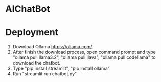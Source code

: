 # AIChatBot
 
# Deployment
1. Download Ollama https://ollama.com/
2. After finish the download process, open command prompt and type "ollama pull llama3.2", "ollama pull llava", "ollama pull codellama" to download the chatbot.
3. Type "pip install streamlit", "pip install ollama"
4. Run "streamlit run chatbot.py"